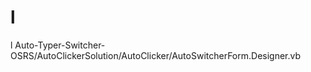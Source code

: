 # l
l
        Auto-Typer-Switcher-OSRS/AutoClickerSolution/AutoClicker/AutoSwitcherForm.Designer.vb
      
  
      
        
      
